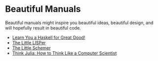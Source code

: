 # Beautiful Manuals

Beautiful manuals might inspire you beautiful ideas, beautiful design, and will
hopefully result in beautiful code.

- [Learn You a Haskell for Great Good!](https://learnyouahaskell.com/)
- [The Little LISPer](https://archive.org/details/tlLISP/)
- [The Little Schemer](https://mitpress.mit.edu/9780262560993/the-little-schemer/)
- [Think Julia: How to Think Like a Computer Scientist](https://benlauwens.github.io/ThinkJulia.jl/latest/book.html)

